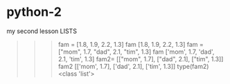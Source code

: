 # python-2
my second lesson
LISTS
>>> fam = [1.8, 1.9, 2.2, 1.3]
>>> fam
[1.8, 1.9, 2.2, 1.3]
>>> fam = ["mom", 1.7, "dad", 2.1, "tim", 1.3]
>>> fam
['mom', 1.7, 'dad', 2.1, 'tim', 1.3]
>>> fam2= [["mom", 1.7], ["dad", 2.1], ["tim", 1.3]]
>>> fam2
[['mom', 1.7], ['dad', 2.1], ['tim', 1.3]]
>>> type(fam2)
<class 'list'>
